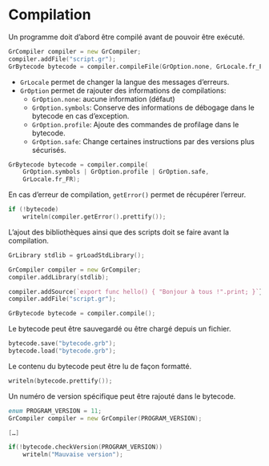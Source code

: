 # Compilation

Un programme doit d’abord être compilé avant de pouvoir être exécuté.
```d
GrCompiler compiler = new GrCompiler;
compiler.addFile("script.gr");
GrBytecode bytecode = compiler.compileFile(GrOption.none, GrLocale.fr_FR);
```
* `GrLocale` permet de changer la langue des messages d’erreurs.
* `GrOption` permet de rajouter des informations de compilations:
    * `GrOption.none`: aucune information (défaut)
    * `GrOption.symbols`: Conserve des informations de débogage dans le bytecode en cas d’exception.
    * `GrOption.profile`: Ajoute des commandes de profilage dans le bytecode.
    * `GrOption.safe`: Change certaines instructions par des versions plus sécurisés.

```d
GrBytecode bytecode = compiler.compile(
    GrOption.symbols | GrOption.profile | GrOption.safe,
    GrLocale.fr_FR);
```

En cas d’erreur de compilation, `getError()` permet de récupérer l’erreur.
```d
if (!bytecode)
    writeln(compiler.getError().prettify());
```

L’ajout des bibliothèques ainsi que des scripts doit se faire avant la compilation.
```d
GrLibrary stdlib = grLoadStdLibrary(); 

GrCompiler compiler = new GrCompiler;
compiler.addLibrary(stdlib);

compiler.addSource(`export func hello() { "Bonjour à tous !".print; }`});
compiler.addFile("script.gr");

GrBytecode bytecode = compiler.compile();
```

Le bytecode peut être sauvegardé ou être chargé depuis un fichier.
```d
bytecode.save("bytecode.grb");
bytecode.load("bytecode.grb");
```

Le contenu du bytecode peut être lu de façon formatté.
```d
writeln(bytecode.prettify());
```

Un numéro de version spécifique peut être rajouté dans le bytecode.
```d
enum PROGRAM_VERSION = 11;
GrCompiler compiler = new GrCompiler(PROGRAM_VERSION);

[…]

if(!bytecode.checkVersion(PROGRAM_VERSION))
    writeln("Mauvaise version");
```